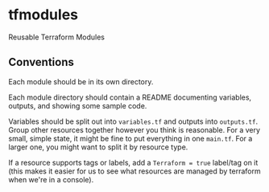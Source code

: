 # tfmodules

Reusable Terraform Modules

## Conventions

Each module should be in its own directory.

Each module directory should contain a README documenting variables,
outputs, and showing some sample code.

Variables should be split out into `variables.tf` and outputs into
`outputs.tf`. Group other resources together however you think is
reasonable. For a very small, simple state, it might be fine to put
everything in one `main.tf`. For a larger one, you might want to split
it by resource type.

If a resource supports tags or labels, add a `Terraform = true`
label/tag on it (this makes it easier for us to see what resources are
managed by terraform when we're in a console).
